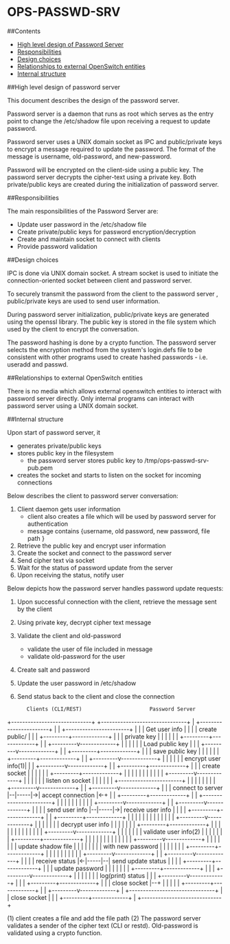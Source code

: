 OPS-PASSWD-SRV
=====

##Contents
- [High level design of Password Server](#high-level-design-of-password-server)
- [Responsibilities](#responsibilities)
- [Design choices](#design-choices)
- [Relationships to external OpenSwitch entities](#relationships-to-external-openswitch-entities)
- [Internal structure](#internal-structure)

##High level design of password server

This document describes the design of the password server.

Password server is a daemon that runs as root which serves as the entry point to change
the /etc/shadow file upon receiving a request to update password.

Password server uses a UNIX domain socket as IPC and public/private keys to encrypt
a message required to update the password. The format of the message is
username, old-password, and new-password.

Password will be encrypted on the client-side using a public key.  The password server
decrypts the cipher-text using a private key. Both private/public keys are
created during the initialization of password server.

##Responsibilities

The main responsibilities of the Password Server are:

* Update user password in the /etc/shadow file
* Create private/public keys for password encryption/decryption
* Create and maintain socket to connect with clients
* Provide password validation

##Design choices

IPC is done via UNIX domain socket.  A stream socket is used to initiate
the connection-oriented socket between client and password server.

To securely transmit the password from the client to the password server ,
public/private keys are used to send user information.

During password server initialization, public/private keys are generated using
the openssl library.  The public key is stored in the file system which used
by the client to encrypt the conversation.

The password hashing is done by a crypto function.  The password server selects
the encryption method from the system's login.defs file to be consistent with
other programs used to create hashed passwords - i.e. useradd and passwd.

##Relationships to external OpenSwitch entities

There is no media which allows external openswitch entities to interact with
password server directly.  Only internal programs can interact with password
server using a UNIX domain socket.

##Internal structure

Upon start of password server, it
- generates private/public keys
- stores public key in the filesystem
  - the password server stores public key to /tmp/ops-passwd-srv-pub.pem
- creates the socket and starts to listen on the socket for incoming connections

Below describes the client to password server conversation:
1. Client daemon gets user information
   - client also creates a file which will be used by password server for
     authentication
   - message contains {username, old password, new password, file path }
2. Retrieve the public key and encrypt user information
3. Create the socket and connect to the password server
4. Send cipher text via socket
5. Wait for the status of password update from the server
6. Upon receiving the status, notify user

Below depicts how the password server handles password update requests:
1. Upon successful connection with the client, retrieve the message sent by the client
2. Using private key, decrypt cipher text message
3. Validate the client and old-password
   - validate the user of file included in message
   - validate old-password for the user
4. Create salt and password
5. Update the user password in /etc/shadow
6. Send status back to the client and close the connection

          Clients (CLI/REST)                      Password Server
+-----------------------------+     +-------------------------------+
|  +-----------------------+  |     |  +-----------------------+    |
|  |   Get user info       |  |     |  |  create public/       |    |
|  +---------+-------------+  |     |  |   private key         |    |
|            |                |     |  +---------+-------------+    |
|  +---------v-------------+  |     |            |                  |
|  |   Load public key     |  |     |  +---------v-------------+    |
|  +---------+-------------+  |     |  |  save public key      |    |
|            |                |     |  +---------+-------------+    |
|  +---------v-------------+  |     |            |                  |
|  |   encrypt user info(1)|  |     |  +---------v-------------+    |
|  +---------+-------------+  |     |  |    create socket      |    |
|            |                |     |  +---------+-------------+    |
|            |                |     |            |                  |
|            |                |     |  +---------v-------------+    |
|            |                |     |  |   listen on socket    |    |
|            |                |     |  +-----------------------+    |
|            |                |     |            |                  |
|  +---------v-------------+  |     |  +---------v-------------+    |
|  |   connect to server   |--|-----|->|   accept connection   |<-+ |
|  +---------+-------------+  |     |  +-----------------------+  | |
|            |                |     |            |                | |
|  +---------v-------------+  |     |  +---------v-------------+  | |
|  |    send user info     |--|-----|->|   receive user info   |  | |
|  +---------+-------------+  |     |  +---------+-------------+  | |
|            |                |     |            |                | |
|            |                |     |  +---------v-------------+  | |
|            |                |     |  |   decrypt user info   |  | |
|            |                |     |  +---------+-------------+  | |
|            |                |     |            |                | |
|            |                |     |  +---------v-------------+  | |
|            |                |     |  | validate user info(2) |  | |
|            |                |     |  +---------+-------------+  | |
|            |                |     |            |                | |
|            |                |     |  +---------v-------------+  | |
|            |                |     |  | update shadow file    |  | |
|            |                |     |  |  with new password    |  | |
|            |                |     |  +---------+-------------+  | |
|            |                |     |            |                | |
|  +---------v-------------+  |     |  +---------v-------------+  | |
|  |   receive status      |<-|-----|--|  send update status   |  | |
|  +---------+-------------+  |     |  |    update password    |  | |
|            |                |     |  +---------+-------------+  | |
|  +---------v-------------+  |     |            |                | |
|  |   log(print) status   |  |     |  +---------v-------------+  | |
|  +---------+-------------+  |     |  |    close socket       |--+ |
|            |                |     |  +---------+-------------+    |
|  +---------v-------------+  |     +-------------------------------+
|  |    close socket       |  |
|  +---------+-------------+  |
+-----------------------------+

(1) client creates a file and add the file path
(2) The password server validates a sender of the cipher text (CLI or restd).
    Old-password is validated using a crypto function.